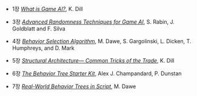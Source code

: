 + 1장 [*What is Game AI?*](https://hyss.notion.site/1-What-is-Game-A-I-1299196ed5af4d51887259dbf14b01c1),  K. Dill


+ 3장 [*Advanced Randomness Techniques for Game AI*](https://hyss.notion.site/3-Advanced-Randomness-Techniques-for-Game-AI-7cc987d443624b22a49fe4b61f454ebd), S. Rabin, J. Goldblatt and F. Silva


+ 4장 [*Behavior Selection Algorithm*](https://hyss.notion.site/4-Behavior-Selection-Algorithm-b359c02e71424c3188a8a7abb017fd96), M. Dawe, S. Gargolinski, L. Dicken, T. Humphreys, and D. Mark

+ 5장 [*Structural Architecture—
Common Tricks of the Trade*](https://hyss.notion.site/5-Structural-Architecture-Common-Tricks-of-the-Trade-e922224a150f4d8cb94376003d973b98), K. Dill

+ 6장 [*The Behavior Tree Starter Kit*](https://hyss.notion.site/6-The-Behavior-Tree-Starter-Kit-2f143bbe360e4f2380bcd1db113e06e5), Alex J. Champandard, P. Dunstan

+ 7장 [*Real-World Behavior Trees in Script*](https://hyss.notion.site/7-Real-World-Behavior-Trees-in-Script-1960469de34241db819b14a70816f88c), M. Dawe
